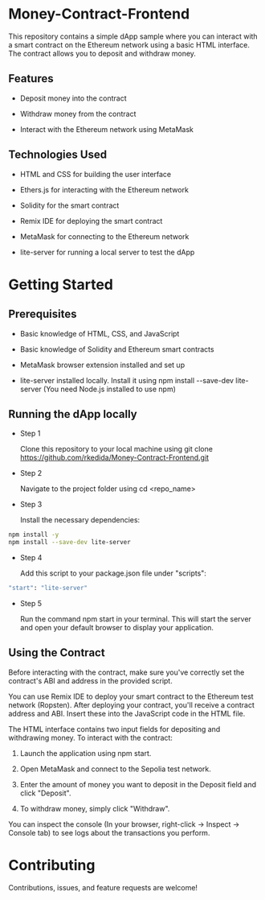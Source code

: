 # Money-Contract-Frontend

This repository contains a simple dApp sample where you can interact with a smart contract on the Ethereum network using a basic HTML interface. The contract allows you to deposit and withdraw money.

## Features
- Deposit money into the contract

- Withdraw money from the contract

- Interact with the Ethereum network using MetaMask

## Technologies Used
- HTML and CSS for building the user interface

- Ethers.js for interacting with the Ethereum network

- Solidity for the smart contract

- Remix IDE for deploying the smart contract

- MetaMask for connecting to the Ethereum network

- lite-server for running a local server to test the dApp

# Getting Started

## Prerequisites
- Basic knowledge of HTML, CSS, and JavaScript

- Basic knowledge of Solidity and Ethereum smart contracts

- MetaMask browser extension installed and set up

- lite-server installed locally. Install it using npm install --save-dev lite-server (You need Node.js installed to use npm)

## Running the dApp locally

- Step 1

  Clone this repository to your local machine using git clone https://github.com/rkedida/Money-Contract-Frontend.git

- Step 2

  Navigate to the project folder using cd <repo_name>

- Step 3

  Install the necessary dependencies:

```sh
npm install -y
npm install --save-dev lite-server
```

- Step 4

  Add this script to your package.json file under "scripts":

```sh
"start": "lite-server"
```

- Step 5

  Run the command npm start in your terminal. This will start the server and open your default browser to display your
  application.

## Using the Contract
Before interacting with the contract, make sure you've correctly set the contract's ABI and address in the provided script.

You can use Remix IDE to deploy your smart contract to the Ethereum test network (Ropsten). After deploying your contract, you'll receive a contract address and ABI. Insert these into the JavaScript code in the HTML file.

The HTML interface contains two input fields for depositing and withdrawing money. To interact with the contract:

1. Launch the application using npm start.

2. Open MetaMask and connect to the Sepolia test network.

3. Enter the amount of money you want to deposit in the Deposit field and click "Deposit".

4. To withdraw money, simply click "Withdraw".

You can inspect the console (In your browser, right-click -> Inspect -> Console tab) to see logs about the transactions you perform.

# Contributing

Contributions, issues, and feature requests are welcome!

